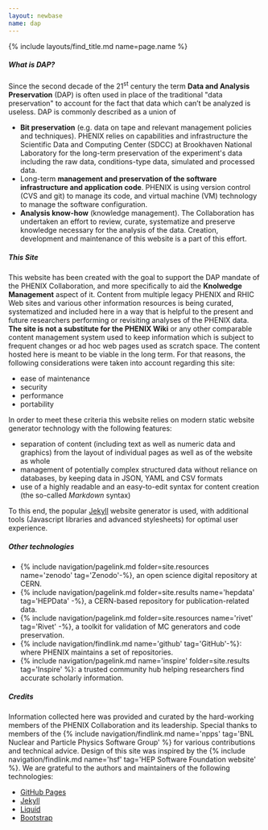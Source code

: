 ```yaml
---
layout: newbase
name: dap
---
```

{% include layouts/find_title.md name=page.name %}

##### What is DAP?
Since the second decade of the 21<sup>st</sup> century the term **Data and Analysis Preservation** (DAP)
is often used in place of the traditional "data preservation" to account for
the fact that data which can’t be analyzed is useless. DAP is commonly described as a union of
* **Bit preservation** (e.g. data on tape and relevant management policies and techniques). PHENIX relies on capabilities and infrastructure the Scientific Data and Computing Center (SDCC) at Brookhaven National Laboratory for the long-term preservation of the experiment's data
including the raw data, conditions-type data, simulated and processed data.
* Long-term **management and preservation of the software infrastructure and application code**. PHENIX is using version control (CVS and git) to manage its code, and virtual machine (VM) technology to manage the software configuration.
* **Analysis know-how** (knowledge management). The Collaboration has undertaken an effort to review, curate, systematize and preserve knowledge necessary for the analysis of the data. Creation, development and maintenance of this website is a part of this effort.

##### This Site
This website has been created with the goal to support the DAP mandate of the PHENIX Collaboration,
and more specifically to aid the **Knolwedge Management** aspect of it. Content from multiple
legacy PHENIX and RHIC Web sites and various other information resources is being curated,
systematized and included here in a way that is helpful to the present and future researchers
performing or revisiting analyses of the PHENIX data. **The site is not a substitute for the PHENIX Wiki**
or any other comparable content management system used to keep information which is subject to frequent
changes or ad hoc web pages used as scratch space. The content hosted here is meant to be viable in
the long term. For that reasons, the following considerations were taken into account regarding this site:
* ease of maintenance
* security
* performance
* portability

In order to meet these criteria this website relies on modern static website generator technology
with the following features:
* separation of content (including text as well as numeric data and graphics) from the layout of
individual pages as well as of the website as whole
* management of potentially complex structured data without reliance on databases, by keeping data in JSON, YAML and CSV formats
* use of a highly readable and an easy-to-edit syntax for content creation (the so-called *Markdown* syntax)

To this end, the popular <a href="http://jekyllrb.com/">Jekyll</a> website generator is used, with
additional tools (Javascript libraries and advanced stylesheets) for optimal user experience.

##### Other technologies
* {% include navigation/pagelink.md folder=site.resources name='zenodo' tag='Zenodo'-%}, an open science digital repository at CERN.
* {% include navigation/pagelink.md folder=site.results name='hepdata' tag='HEPData' -%}, a CERN-based repository for publication-related data.
* {% include navigation/pagelink.md folder=site.resources name='rivet' tag='Rivet' -%}, a toolkit for validation of MC generators and code preservation.
* {% include navigation/findlink.md name='github' tag='GitHub'-%}: where PHENIX maintains a set of repositories.
* {% include navigation/pagelink.md name='inspire' folder=site.results tag='Inspire' %}: a trusted community hub helping researchers find accurate scholarly information.


##### Credits
Information collected here was provided and curated by the hard-working members of the PHENIX Collaboration
and its leadership. Special thanks to members of the
{% include navigation/findlink.md name='npps' tag='BNL Nuclear and Particle Physics Software Group' %}
for various contributions and technical advice.
Design of this site was inspired by the
{% include navigation/findlink.md name='hsf' tag='HEP Software Foundation website' %}.
We are grateful to the authors and maintainers of the following technologies:
* <a href="https://pages.github.com/">GitHub Pages</a>
* <a href="http://jekyllrb.com/">Jekyll</a>
* <a href="https://shopify.github.io/liquid/">Liquid</a>
* <a href="http://getbootstrap.com/">Bootstrap</a>

